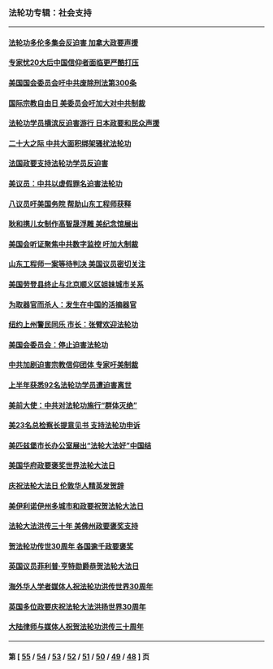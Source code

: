 ### 法轮功专辑：社会支持
---
#### [法轮功多伦多集会反迫害 加拿大政要声援](../../pages/nf4386/n13881303.md?02040430) 
#### [专家忧20大后中国信仰者面临更严酷打压](../../pages/nf4386/n13874993.md?02040430) 
#### [美国国会委员会吁中共废除刑法第300条](../../pages/nf4386/n13868121.md?02040430) 
#### [国际宗教自由日 美委员会吁加大对中共制裁](../../pages/nf4386/n13855021.md?02040430) 
#### [法轮功学员横滨反迫害游行 日本政要和民众声援](../../pages/nf4386/n13847132.md?02040430) 
#### [二十大之际 中共大面积绑架骚扰法轮功](../../pages/nf4386/n13846381.md?02040430) 
#### [法国政要支持法轮功学员反迫害](../../pages/nf4386/n13841970.md?02040430) 
#### [美议员：中共以虚假罪名迫害法轮功](../../pages/nf4386/n13841083.md?02040430) 
#### [八议员吁美国务院 帮助山东工程师获释](../../pages/nf4386/n13836379.md?02040430) 
#### [耿和携儿女制作高智晟浮雕 美纪念馆展出](../../pages/nf4386/n13829624.md?02040430) 
#### [美国会听证聚焦中共数字监控 吁加大制裁](../../pages/nf4386/n13825083.md?02040430) 
#### [山东工程师一案等待判决 美国议员密切关注](../../pages/nf4386/n13815065.md?02040430) 
#### [美国劳登县终止与北京顺义区姐妹城市关系](../../pages/nf4386/n13811030.md?02040430) 
#### [为取器官而杀人：发生在中国的活摘器官](../../pages/nf4386/n13794731.md?02040430) 
#### [纽约上州警民同乐 市长：张臂欢迎法轮功](../../pages/nf4386/n13794375.md?02040430) 
#### [美国会委员会：停止迫害法轮功](../../pages/nf4386/n13788164.md?02040430) 
#### [中共加剧迫害宗教信仰团体 专家吁美制裁](../../pages/nf4386/n13780252.md?02040430) 
#### [上半年获悉92名法轮功学员遭迫害离世](../../pages/nf4386/n13772701.md?02040430) 
#### [美前大使：中共对法轮功施行“群体灭绝”](../../pages/nf4386/n13771705.md?02040430) 
#### [美23名总检察长提意见书 支持法轮功申诉](../../pages/nf4386/n13766596.md?02040430) 
#### [美匹兹堡市长办公室展出“法轮大法好”中国结](../../pages/nf4386/n13749721.md?02040430) 
#### [美国华府政要褒奖世界法轮大法日](../../pages/nf4386/n13743770.md?02040430) 
#### [庆祝法轮大法日 伦敦华人精英发贺辞](../../pages/nf4386/n13741593.md?02040430) 
#### [美伊利诺伊州多城市和政要祝贺法轮大法日](../../pages/nf4386/n13737149.md?02040430) 
#### [法轮大法洪传三十年 美佛州政要褒奖支持](../../pages/nf4386/n13737103.md?02040430) 
#### [贺法轮功传世30周年 各国逾千政要褒奖](../../pages/nf4386/n13735828.md?02040430) 
#### [英国议员菲利普‧亨特勋爵恭贺法轮大法日](../../pages/nf4386/n13736187.md?02040430) 
#### [海外华人学者媒体人祝法轮功洪传世界30周年](../../pages/nf4386/n13735835.md?02040430) 
#### [英国多位政要庆祝法轮大法洪扬世界30周年](../../pages/nf4386/n13734739.md?02040430) 
#### [大陆律师与媒体人祝贺法轮功洪传三十周年](../../pages/nf4386/n13735062.md?02040430) 

---
#### 第 [ [55](./55.md?02040430) / [54](./54.md?02040430) / [53](./53.md?02040430) / [52](./52.md?02040430) / [51](./51.md?02040430) / [50](./50.md?02040430) / [49](./49.md?02040430) / [48](./48.md?02040430) ] 页
